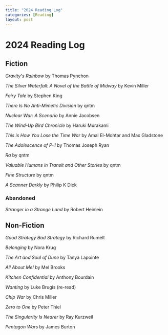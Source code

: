 ```yaml
---
title: "2024 Reading Log"
categories: [Reading]
layout: post
---
```

# 2024 Reading Log

## Fiction
_Gravity's Rainbow_ by Thomas Pynchon

_The Silver Waterfall: A Novel of the Battle of Midway_ by Kevin Miller

_Fairy Tale_ by Stephen King

_There Is No Anti-Mimetic Division_ by qntm

_Nuclear War: A Scenario_ by Annie Jacobsen

_The Wind-Up Bird Chronicle_ by Haruki Murakami

_This is How You Lose the Time War_ by Amal El-Mohtar and Max Gladstone

_The Adolescence of P-1_ by Thomas Joseph Ryan

_Ra_ by qntm

_Valuable Humans in Transit and Other Stories_ by qntm

_Fine Structure_ by qntm

_A Scanner Darkly_ by Philip K Dick

### Abandoned
_Stranger in a Strange Land_ by Robert Heinlein

## Non-Fiction
_Good Strategy Bad Strategy_ by Richard Rumelt

_Belonging_ by Nora Krug

_The Art and Soul of Dune_ by Tanya Lapointe

_All About Me!_ by Mel Brooks

_Kitchen Confidential_ by Anthony Bourdain

_Wanting_ by Luke Brugis (re-read)

_Chip War_ by Chris Miller

_Zero to One_ by Peter Thiel

_The Singularity Is Nearer_ by Ray Kurzweil 

_Pentagon Wars_ by James Burton
